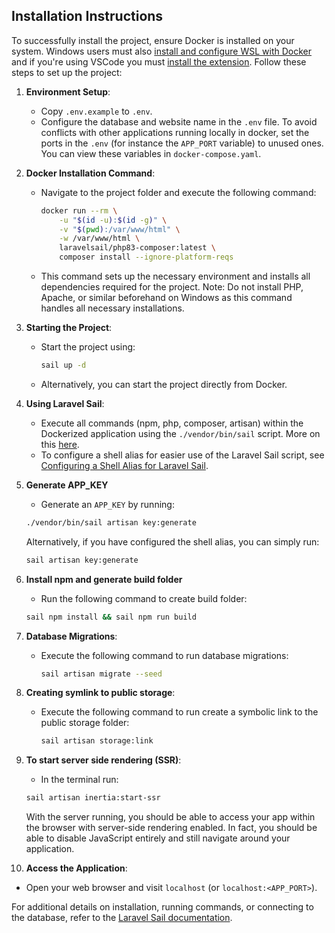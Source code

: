 ## Installation Instructions

To successfully install the project, ensure Docker is installed on your system. 
Windows users must also [install and configure WSL with Docker](https://docs.docker.com/desktop/wsl/) and if you're using VSCode you must [install the extension](https://code.visualstudio.com/docs/remote/wsl). 
Follow these steps to set up the project:

1. **Environment Setup**:
   - Copy `.env.example` to `.env`.
   - Configure the database and website name in the `.env` file. To avoid conflicts with other applications running locally in docker, set the ports in the `.env` (for instance the `APP_PORT` variable) to unused ones. You can view these variables in `docker-compose.yaml`.

2. **Docker Installation Command**:
   - Navigate to the project folder and execute the following command:
     ```bash
     docker run --rm \
         -u "$(id -u):$(id -g)" \
         -v "$(pwd):/var/www/html" \
         -w /var/www/html \
         laravelsail/php83-composer:latest \
         composer install --ignore-platform-reqs
     ```
   - This command sets up the necessary environment and installs all dependencies required for the project. Note: Do not install PHP, Apache, or similar beforehand on Windows as this command handles all necessary installations.

3. **Starting the Project**:
   - Start the project using:
     ```bash
     sail up -d
     ```
   - Alternatively, you can start the project directly from Docker.

4. **Using Laravel Sail**:
   - Execute all commands (npm, php, composer, artisan) within the Dockerized application using the `./vendor/bin/sail` script. More on this [here](https://laravel.com/docs/11.x/sail#executing-sail-commands).
   - To configure a shell alias for easier use of the Laravel Sail script, see [Configuring a Shell Alias for Laravel Sail](https://laravel.com/docs/11.x/sail#configuring-a-shell-alias).
   
5. **Generate APP_KEY**
    - Generate an `APP_KEY` by running:
     ```bash
     ./vendor/bin/sail artisan key:generate
     ```
     Alternatively, if you have configured the shell alias, you can simply run:
     ```bash
     sail artisan key:generate
     ```

6. **Install npm and generate build folder**
    - Run the following command to create build folder:
    ```bash
    sail npm install && sail npm run build
     ```

7. **Database Migrations**:
   - Execute the following command to run database migrations:
     ```bash
     sail artisan migrate --seed
     ```

8. **Creating symlink to public storage**:
   - Execute the following command to run create a symbolic link to the public storage folder:
     ```bash
     sail artisan storage:link
     ```

9. **To start server side rendering (SSR)**:
   - In the terminal run:
    ```bash
   sail artisan inertia:start-ssr
    ```
   With the server running, you should be able to access your app within the browser with server-side rendering enabled. In fact, you should be able to disable JavaScript entirely and still navigate around your application.

10. **Access the Application**:
   - Open your web browser and visit `localhost` (or `localhost:<APP_PORT>`).

For additional details on installation, running commands, or connecting to the database, refer to the [Laravel Sail documentation](https://laravel.com/docs/11.x/sail).

